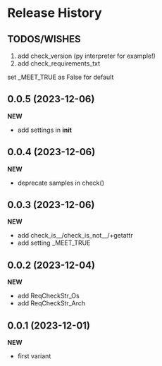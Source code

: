 Release History
===============

TODOS/WISHES
------------
1. add check_version (py interpreter for example!)
2. add check_requirements_txt




set _MEET_TRUE as False for default

0.0.5 (2023-12-06)
-------------------
**NEW**
- add settings in __init__

0.0.4 (2023-12-06)
-------------------
**NEW**
- deprecate samples in check()

0.0.3 (2023-12-06)
-------------------
**NEW**
- add check_is__/check_is_not__/+getattr
- add setting _MEET_TRUE

0.0.2 (2023-12-04)
-------------------
**NEW**
- add ReqCheckStr_Os
- add ReqCheckStr_Arch

0.0.1 (2023-12-01)
-------------------
**NEW**
- first variant
